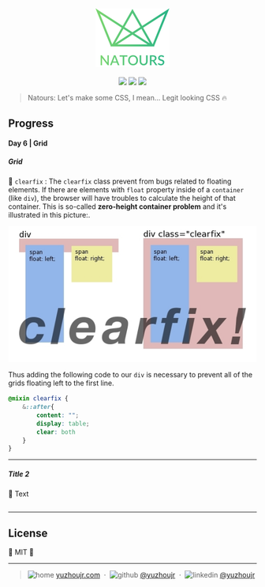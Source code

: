 <h3 style="text-align:center;font-weight: 300;" align="center">
  <img src="../img/logo-green-2x.png" width="150px">
</h3>

<p align="center">
  <img src="https://img.shields.io/badge/license-MIT-yellow.svg?style=flat-square">
  <img src="https://img.shields.io/badge/downloads-0k-yellow.svg?style=flat-square">
  <img src="https://img.shields.io/badge/build-passing-yellow.svg?style=flat-square">
</p>

> Natours: Let's make some CSS, I mean... Legit looking CSS 🔥

## Progress
#### Day 6 | Grid

<!-- 🍌 🍍 🍎 🍏 🍐 🍑 🍒 🍓 🥝 🍅 🥥 -->

##### Grid

🍈 `clearfix` : The `clearfix` class prevent from bugs related to floating elements. If there are elements with `float` property inside of a `container` (like `div`), the browser will have troubles to calculate the height of that container. This is so-called **zero-height container problem** and it's illustrated in this picture:.

![clearfix](../docs/img/clearfix.jpg)

Thus adding the following code to our `div` is necessary to prevent all of the grids floating left to the first line.

```scss
@mixin clearfix {
    &::after{
        content: "";
        display: table;
        clear: both
    }
}

```

---
##### Title 2


🍊 Text

```code

```
---

## License

🌱 MIT 🌱

---
> ![home](http://yuzhoujr.com/emoji/home.svg) [yuzhoujr.com](http://www.yuzhoujr.com) &nbsp;&middot;&nbsp;
> ![github](http://yuzhoujr.com/emoji/github.svg)  [@yuzhoujr](https://github.com/yuzhoujr) &nbsp;&middot;&nbsp;
> ![linkedin](http://yuzhoujr.com/emoji/linkedin.svg)  [@yuzhoujr](https://linkedin.com/in/yuzhoujr)
